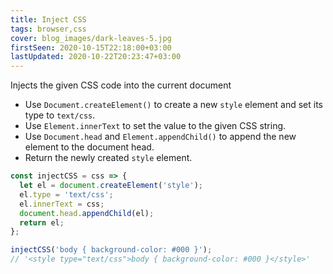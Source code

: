 ```yaml
---
title: Inject CSS
tags: browser,css
cover: blog_images/dark-leaves-5.jpg
firstSeen: 2020-10-15T22:18:00+03:00
lastUpdated: 2020-10-22T20:23:47+03:00
---
```


Injects the given CSS code into the current document

- Use `Document.createElement()` to create a new `style` element and set its type to `text/css`.
- Use `Element.innerText` to set the value to the given CSS string.
- Use `Document.head` and `Element.appendChild()` to append the new element to the document head.
- Return the newly created `style` element.

```js
const injectCSS = css => {
  let el = document.createElement('style');
  el.type = 'text/css';
  el.innerText = css;
  document.head.appendChild(el);
  return el;
};
```

```js
injectCSS('body { background-color: #000 }');
// '<style type="text/css">body { background-color: #000 }</style>'
```
